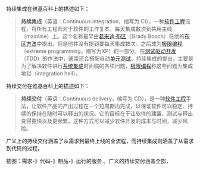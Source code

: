 持续集成在维基百科上的描述如下：

> **持续集成**（英语：Continuous integration，缩写为 CI），一种[软件工程](https://zh.wikipedia.org/wiki/%E8%BB%9F%E9%AB%94%E5%B7%A5%E7%A8%8B)流程，将所有工程师对于软件的工作复本，每天集成数次到共用主线（mainline）上。这个名称最早由[葛来迪·布区](https://zh.wikipedia.org/wiki/%E8%91%9B%E4%BE%86%E8%BF%AA%C2%B7%E5%B8%83%E5%8D%80)（Grady Booch）在他的[布区方法](https://zh.wikipedia.org/w/index.php?title=%E5%B8%83%E5%8D%80%E6%96%B9%E6%B3%95&action=edit&redlink=1)中提出，但是他并没有提到要每天集成数次。之后成为[极限编程](https://zh.wikipedia.org/wiki/%E6%9E%81%E9%99%90%E7%BC%96%E7%A8%8B)（extreme programming，缩写为XP）的一部分。在[测试驱动开发](https://zh.wikipedia.org/wiki/%E6%B5%8B%E8%AF%95%E9%A9%B1%E5%8A%A8%E5%BC%80%E5%8F%91)（TDD）的作法中，通常还会搭配自动[单元测试](https://zh.wikipedia.org/wiki/%E5%8D%95%E5%85%83%E6%B5%8B%E8%AF%95)。持续集成的提出，主要是为了解决软件进行[系统集成](https://zh.wikipedia.org/wiki/%E7%B3%BB%E7%B5%B1%E6%95%B4%E5%90%88)时面临的各项问题，[极限编程](https://zh.wikipedia.org/wiki/%E6%9E%81%E9%99%90%E7%BC%96%E7%A8%8B)称这些问题为集成地狱（integration hell）。

持续交付在维基百科上的描述如下：

> **持续交付**（英语：Continuous delivery，缩写为 CD），是一种[软件工程](https://zh.wikipedia.org/wiki/%E8%BB%9F%E9%AB%94%E5%B7%A5%E7%A8%8B)手法，让软件产品的产出过程在一个短周期内完成，以保证软件可以稳定、持续的保持在随时可以释出的状况。它的目标在于让软件的建置、测试与释出变得更快以及更频繁。这种方式可以减少软件开发的成本与时间，减少风险。

广义上的持续交付涵盖了从需求到最终上线的全流程，而持续集成则涵盖了从需求到代码的过程。

插图：需求-》代码-》制品-》运行的服务 。广义的持续交付涵盖全部，

